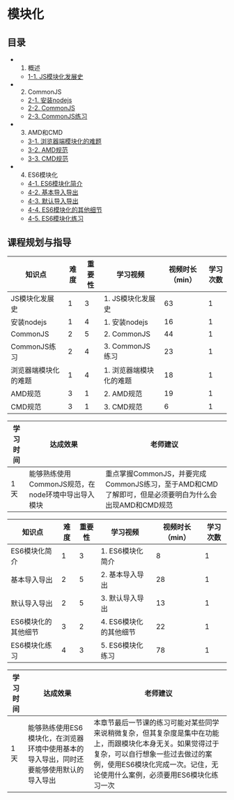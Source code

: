# 模块化

## 目录

- 1. 概述
  - [1-1. JS模块化发展史](./第1章%20概述/1-1.%20模块化发展史/notes/1-1.%20模块化发展史.html)
- 2. CommonJS
  - [2-1. 安装nodejs](./第2章%20CommonJS/2-1.%20安装node.js/notes/2-1.%20安装node.js.html)
  - [2-2. CommonJS](./第2章%20CommonJS/2-2.%20CommonJS/notes/2-2.%20CommonJS.html)
  - [2-3. CommonJS练习](./第2章%20CommonJS/2-3.%20CommonJS练习/notes/2-3.%20CommonJS练习.html)
- 3. AMD和CMD
  - [3-1. 浏览器端模块化的难题](./第3章%20AMD和CMD/3-1.%20浏览器端模块化的难题/notes/3-1.%20浏览器端模块化的难题.html)
  - [3-2. AMD规范](./第3章%20AMD和CMD/3-2.%20AMD规范/notes/3-2.%20AMD规范.html)
  - [3-3. CMD规范](./第3章%20AMD和CMD/3-3.%20CMD规范/notes/3-3.%20CMD规范.html)
- 4. ES6模块化
  - [4-1. ES6模块化简介](./第4章%20ES6模块化/4-1.%20ES6模块化简介/notes/4-1.%20ES6模块化简介.html)
  - [4-2. 基本导入导出](./第4章%20ES6模块化/4-2.%20基本导入导出/notes/4-2.%20基本导入导出.html)
  - [4-3. 默认导入导出](./第4章%20ES6模块化/4-3.%20默认导入导出/notes/4-3.%20默认导入导出.html)
  - [4-4. ES6模块化的其他细节](./第4章%20ES6模块化/4-4.%20ES6模块化的其他细节/notes/4-4.%20ES6模块化的其他细节.html)
  - [4-5. ES6模块化练习](./第4章%20ES6模块化/4-5.%20ES6模块化练习/notes/4-5.%20ES6模块化练习.html)



## 课程规划与指导


| 知识点               | 难度 | 重要性 | 学习视频                | 视频时长（min） | 学习次数 |
| -------------------- | ---- | ------ | ----------------------- | --------------- | -------- |
| JS模块化发展史       | 1    | 3      | 1. JS模块化发展史       | 63              | 1        |
| 安装nodejs           | 1    | 4      | 1. 安装nodejs           | 16              | 1        |
| CommonJS             | 2    | 5      | 2. CommonJS             | 44              | 1        |
| CommonJS练习         | 2    | 4      | 3. CommonJS练习         | 23              | 1        |
| 浏览器端模块化的难题 | 1    | 4      | 1. 浏览器端模块化的难题 | 18              | 1        |
| AMD规范              | 3    | 1      | 2. AMD规范              | 19              | 1        |
| CMD规范              | 3    | 1      | 3. CMD规范              | 6               | 1        |


| 学习时间 | 达成效果                                           | 老师建议                                                                                             |
| -------- | -------------------------------------------------- | ---------------------------------------------------------------------------------------------------- |
| 1天      | 能够熟练使用CommonJS规范，在node环境中导出导入模块 | 重点掌握CommonJS，并要完成CommonJS练习，至于AMD和CMD了解即可，但是必须要明白为什么会出现AMD和CMD规范 |



| 知识点              | 难度 | 重要性 | 学习视频               | 视频时长（min） | 学习次数 |
| ------------------- | ---- | ------ | ---------------------- | --------------- | -------- |
| ES6模块化简介       | 1    | 3      | 1. ES6模块化简介       | 8               | 1        |
| 基本导入导出        | 2    | 5      | 2. 基本导入导出        | 28              | 1        |
| 默认导入导出        | 2    | 5      | 3. 默认导入导出        | 13              | 1        |
| ES6模块化的其他细节 | 3    | 2      | 4. ES6模块化的其他细节 | 22              | 1        |
| ES6模块化练习       | 4    | 3      | 5. ES6模块化练习       | 78              | 1        |

| 学习时间 | 达成效果                                                                                | 老师建议                                                                                                                                                                                                                   |
| -------- | --------------------------------------------------------------------------------------- | -------------------------------------------------------------------------------------------------------------------------------------------------------------------------------------------------------------------------- |
| 1天      | 能够熟练使用ES6模块化，在浏览器环境中使用基本的导入导出，同时还要能够使用默认的导入导出 | 本章节最后一节课的练习可能对某些同学来说稍微复杂，但其复杂度是集中在功能上，而跟模块化本身无关。如果觉得过于复杂，可以自行想象一些过去做过的案例，使用ES6模块化完成一次。记住，无论使用什么案例，必须要用ES6模块化练习一次 |


